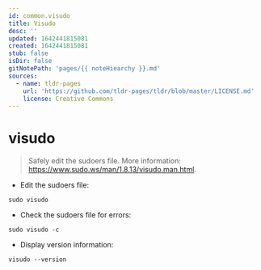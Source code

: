 ```yaml
---
id: common.visudo
title: Visudo
desc: ''
updated: 1642441815081
created: 1642441815081
stub: false
isDir: false
gitNotePath: 'pages/{{ noteHiearchy }}.md'
sources:
  - name: tldr-pages
    url: 'https://github.com/tldr-pages/tldr/blob/master/LICENSE.md'
    license: Creative Commons
---
```

# visudo

> Safely edit the sudoers file.
> More information: <https://www.sudo.ws/man/1.8.13/visudo.man.html>.

- Edit the sudoers file:

`sudo visudo`

- Check the sudoers file for errors:

`sudo visudo -c`

- Display version information:

`visudo --version`

